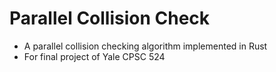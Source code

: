 # Parallel Collision Check
- A parallel collision checking algorithm implemented in Rust
- For final project of Yale CPSC 524
